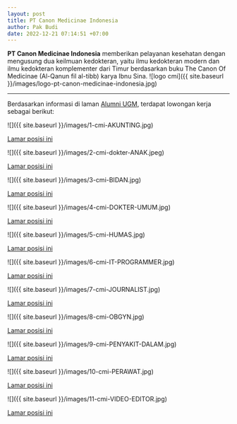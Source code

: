 ```yaml
---
layout: post
title: PT Canon Medicinae Indonesia
author: Pak Budi
date: 2022-12-21 07:14:51 +07:00
---
```


**PT Canon Medicinae Indonesia** memberikan pelayanan kesehatan dengan mengusung dua keilmuan kedokteran, yaitu ilmu kedokteran modern dan ilmu kedokteran komplementer dari Timur berdasarkan buku The Canon Of Medicinae (Al-Qanun fil al-tibb) karya Ibnu Sina.
![logo cmi]({{ site.baseurl }}/images/logo-pt-canon-medicinae-indonesia.jpg)

---

Berdasarkan informasi di laman [Alumni UGM](https://alumni.ugm.ac.id/2022/12/19/pt-canon-medicinae-indonesia/), terdapat lowongan kerja sebagai berikut:

![]({{ site.baseurl }}/images/1-cmi-AKUNTING.jpg)

<div class="apply"><a href="https://bit.ly/AkuntingCMI">Lamar posisi ini</a></div>

![]({{ site.baseurl }}/images/2-cmi-dokter-ANAK.jpeg)

<div class="apply"><a href="https://bit.ly/DokterAnakCMI">Lamar posisi ini</a></div>

![]({{ site.baseurl }}/images/3-cmi-BIDAN.jpg)

<div class="apply"><a href="https://bit.ly/BidanCMI">Lamar posisi ini</a></div>

![]({{ site.baseurl }}/images/4-cmi-DOKTER-UMUM.jpg)

<div class="apply"><a href="https://bit.ly/DokterUmumCMI">Lamar posisi ini</a></div>

![]({{ site.baseurl }}/images/5-cmi-HUMAS.jpg)

<div class="apply"><a href="https://bit.ly/StaffPRCMI">Lamar posisi ini</a></div>

![]({{ site.baseurl }}/images/6-cmi-IT-PROGRAMMER.jpg)

<div class="apply"><a href="https://bit.ly/ITProgrammerCMI">Lamar posisi ini</a></div>

![]({{ site.baseurl }}/images/7-cmi-JOURNALIST.jpg)

<div class="apply"><a href="https://cmihospital.com/id/karir/jurnalist">Lamar posisi ini</a></div>

![]({{ site.baseurl }}/images/8-cmi-OBGYN.jpg)

<div class="apply"><a href="https://bit.ly/ObgynCMI">Lamar posisi ini</a></div>

![]({{ site.baseurl }}/images/9-cmi-PENYAKIT-DALAM.jpg)

<div class="apply"><a href="https://bit.ly/DokterPDCMI">Lamar posisi ini</a></div>

![]({{ site.baseurl }}/images/10-cmi-PERAWAT.jpg)

<div class="apply"><a href="https://bit.ly/PerawatCMI">Lamar posisi ini</a></div>

![]({{ site.baseurl }}/images/11-cmi-VIDEO-EDITOR.jpg)

<div class="apply"><a href="https://cmihospital.com/id/karir/karir-video-editor">Lamar posisi ini</a></div>
